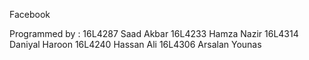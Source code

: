 Facebook

Programmed by : 
16L4287 Saad Akbar
16L4233 Hamza Nazir
16L4314 Daniyal Haroon
16L4240 Hassan Ali
16L4306 Arsalan Younas
